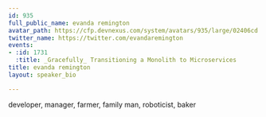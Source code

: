 ```yaml
---
id: 935
full_public_name: evanda remington
avatar_path: https://cfp.devnexus.com/system/avatars/935/large/02406cd.jpg?1510846863
twitter_name: https://twitter.com/evandaremington
events:
- :id: 1731
  :title: _Gracefully_ Transitioning a Monolith to Microservices
title: evanda remington
layout: speaker_bio

---
```

developer, manager, farmer, family man, roboticist, baker